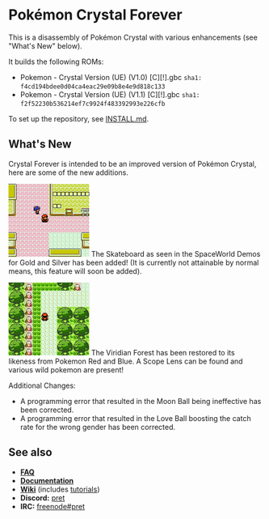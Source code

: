 # Pokémon Crystal Forever

This is a disassembly of Pokémon Crystal with various enhancements (see "What's New" below).

It builds the following ROMs:

- Pokemon - Crystal Version (UE) (V1.0) [C][!].gbc `sha1: f4cd194bdee0d04ca4eac29e09b8e4e9d818c133`
- Pokemon - Crystal Version (UE) (V1.1) [C][!].gbc `sha1: f2f52230b536214ef7c9924f483392993e226cfb`

To set up the repository, see [INSTALL.md](INSTALL.md).

## What's New

Crystal Forever is intended to be an improved version of Pokémon Crystal, here are some of the new additions.

![Skateboard](https://raw.githubusercontent.com/AWBuchanan7/crystal-forever/master/docs/images/skateboard.png)
The Skateboard as seen in the SpaceWorld Demos for Gold and Silver has been added! (It is currently not attainable by normal means, this feature will soon be added).

![Viridian Forest](https://raw.githubusercontent.com/AWBuchanan7/crystal-forever/master/docs/images/viridianforest.png)
The Viridian Forest has been restored to its likeness from Pokemon Red and Blue. A Scope Lens can be found and various wild pokemon are present! 

Additional Changes:

- A programming error that resulted in the Moon Ball being ineffective has been corrected.
- A programming error that resulted in the Love Ball boosting the catch rate for the wrong gender has been corrected.

## See also

- [**FAQ**](FAQ.md)
- [**Documentation**][docs]
- [**Wiki**][wiki] (includes [tutorials][tutorials])
- **Discord:** [pret][discord]
- **IRC:** [freenode#pret][irc]

[docs]: https://pret.github.io/pokecrystal/
[wiki]: https://github.com/pret/pokecrystal/wiki
[tutorials]: https://github.com/pret/pokecrystal/wiki/Tutorials
[discord]: https://discord.gg/6EuWgX9
[irc]: https://kiwiirc.com/client/irc.freenode.net/?#pret
